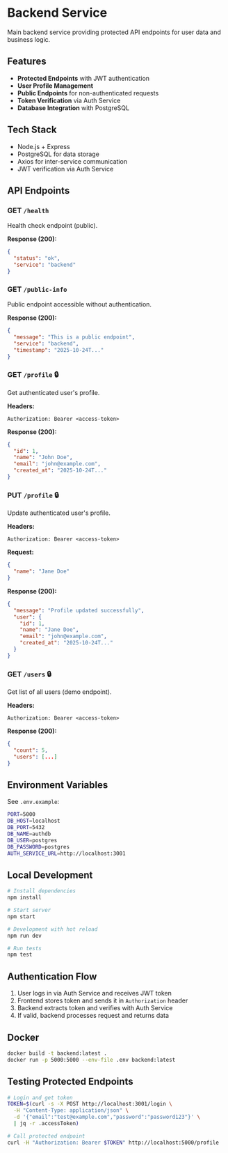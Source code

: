 # Backend Service

Main backend service providing protected API endpoints for user data and business logic.

## Features

- **Protected Endpoints** with JWT authentication
- **User Profile Management**
- **Public Endpoints** for non-authenticated requests
- **Token Verification** via Auth Service
- **Database Integration** with PostgreSQL

## Tech Stack

- Node.js + Express
- PostgreSQL for data storage
- Axios for inter-service communication
- JWT verification via Auth Service

## API Endpoints

### GET `/health`
Health check endpoint (public).

**Response (200):**
```json
{
  "status": "ok",
  "service": "backend"
}
```

### GET `/public-info`
Public endpoint accessible without authentication.

**Response (200):**
```json
{
  "message": "This is a public endpoint",
  "service": "backend",
  "timestamp": "2025-10-24T..."
}
```

### GET `/profile` 🔒
Get authenticated user's profile.

**Headers:**
```
Authorization: Bearer <access-token>
```

**Response (200):**
```json
{
  "id": 1,
  "name": "John Doe",
  "email": "john@example.com",
  "created_at": "2025-10-24T..."
}
```

### PUT `/profile` 🔒
Update authenticated user's profile.

**Headers:**
```
Authorization: Bearer <access-token>
```

**Request:**
```json
{
  "name": "Jane Doe"
}
```

**Response (200):**
```json
{
  "message": "Profile updated successfully",
  "user": {
    "id": 1,
    "name": "Jane Doe",
    "email": "john@example.com",
    "created_at": "2025-10-24T..."
  }
}
```

### GET `/users` 🔒
Get list of all users (demo endpoint).

**Headers:**
```
Authorization: Bearer <access-token>
```

**Response (200):**
```json
{
  "count": 5,
  "users": [...]
}
```

## Environment Variables

See `.env.example`:

```bash
PORT=5000
DB_HOST=localhost
DB_PORT=5432
DB_NAME=authdb
DB_USER=postgres
DB_PASSWORD=postgres
AUTH_SERVICE_URL=http://localhost:3001
```

## Local Development

```bash
# Install dependencies
npm install

# Start server
npm start

# Development with hot reload
npm run dev

# Run tests
npm test
```

## Authentication Flow

1. User logs in via Auth Service and receives JWT token
2. Frontend stores token and sends it in `Authorization` header
3. Backend extracts token and verifies with Auth Service
4. If valid, backend processes request and returns data

## Docker

```bash
docker build -t backend:latest .
docker run -p 5000:5000 --env-file .env backend:latest
```

## Testing Protected Endpoints

```bash
# Login and get token
TOKEN=$(curl -s -X POST http://localhost:3001/login \
  -H "Content-Type: application/json" \
  -d '{"email":"test@example.com","password":"password123"}' \
  | jq -r .accessToken)

# Call protected endpoint
curl -H "Authorization: Bearer $TOKEN" http://localhost:5000/profile
```


